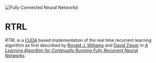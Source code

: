 ![Fully Connected Neural Networkd](https://github.com/kdavis-mozilla/RTRL/blob/master/doc/RTRL.png)

# RTRL

*RTRL* is a [CUDA](http://en.wikipedia.org/wiki/CUDA) based implementation of the real time recurrent learning algorithm as first described by [Ronald J. Williams](http://www.ccs.neu.edu/home/rjw/) and [David Zipser](http://www.cogsci.ucsd.edu/~zipser/) in *[A Learning Algorithm for Continually Running Fully Recurrent Neural Networks](http://www.mitpressjournals.org/doi/abs/10.1162/neco.1989.1.2.270#.VV2rBaKX2Aw)*.
